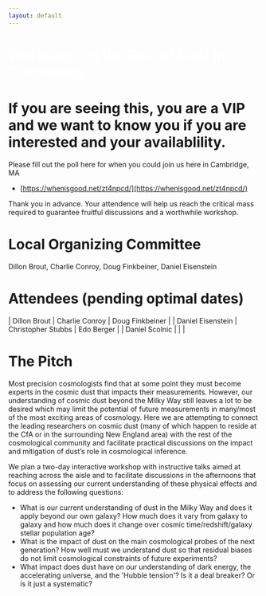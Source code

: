 ```yaml
---
layout: default
---
```


# <span style="color:white">Workshop on the Role of Dust In Cosmology</span>

# If you are seeing this, you are a VIP and we want to know you if you are interested and your availablility.

Please fill out the poll here for when you could join us here in Cambridge, MA
* [https://whenisgood.net/zt4npcd/](https://whenisgood.net/zt4npcd/)

Thank you in advance. Your attendence will help us reach the critical mass required to guarantee fruitful discussions and a worthwhile workshop.

# Local Organizing Committee

Dillon Brout, Charlie Conroy, Doug Finkbeiner, Daniel Eisenstein

# Attendees (pending optimal dates)

| Dillon Brout  | Charlie Conroy | Doug Finkbeiner  |
| Daniel Eisenstein | Christopher Stubbs   | Edo Berger  |
| Daniel Scolnic    |       |    |

# The Pitch
Most precision cosmologists find that at some point they must become experts in the cosmic dust that impacts their measurements. However, our understanding of cosmic dust beyond the Milky Way still leaves a lot to be desired which may limit the potential of future measurements in many/most of the most exciting areas of cosmology. Here we are attempting to connect the leading researchers on cosmic dust (many of which happen to reside at the CfA or in the surrounding New England area) with the rest of the cosmological community and facilitate practical discussions on the impact and mitigation of dust’s role in cosmological inference.

We plan a two-day interactive workshop with instructive talks aimed at reaching across the aisle and to facilitate discussions in the afternoons that focus on assessing our current understanding of these physical effects and to address the following questions:
* What is our current understanding of dust in the Milky Way and does it apply beyond our own galaxy? How much does it vary from galaxy to galaxy and how much does it change over cosmic time/redshift/galaxy stellar population age?
* What is the impact of dust on the main cosmological probes of the next generation? How well must we understand dust so that residual biases do not limit cosmological constraints of future experiments?
* What impact does dust have on our understanding of dark energy, the accelerating universe, and the 'Hubble tension'? Is it a deal breaker? Or is it just a systematic?

